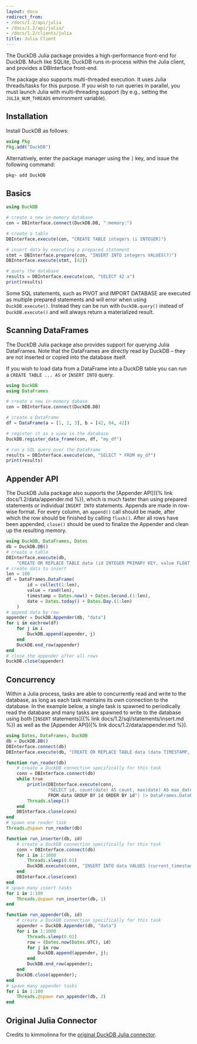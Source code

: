 ```yaml
---
layout: docu
redirect_from:
- /docs/1.2/api/julia
- /docs/1.2/api/julia/
- /docs/1.2/clients/julia
title: Julia Client
---
```


The DuckDB Julia package provides a high-performance front-end for DuckDB. Much like SQLite, DuckDB runs in-process within the Julia client, and provides a DBInterface front-end.

The package also supports multi-threaded execution. It uses Julia threads/tasks for this purpose. If you wish to run queries in parallel, you must launch Julia with multi-threading support (by e.g., setting the `JULIA_NUM_THREADS` environment variable).

## Installation

Install DuckDB as follows:

```julia
using Pkg
Pkg.add("DuckDB")
```

Alternatively, enter the package manager using the `]` key, and issue the following command:

```julia
pkg> add DuckDB
```

## Basics

```julia
using DuckDB

# create a new in-memory database
con = DBInterface.connect(DuckDB.DB, ":memory:")

# create a table
DBInterface.execute(con, "CREATE TABLE integers (i INTEGER)")

# insert data by executing a prepared statement
stmt = DBInterface.prepare(con, "INSERT INTO integers VALUES(?)")
DBInterface.execute(stmt, [42])

# query the database
results = DBInterface.execute(con, "SELECT 42 a")
print(results)
```

Some SQL statements, such as PIVOT and IMPORT DATABASE are executed as multiple prepared statements and will error when using `DuckDB.execute()`. Instead they can be run with `DuckDB.query()` instead of `DuckDB.execute()` and will always return a materialized result.

## Scanning DataFrames

The DuckDB Julia package also provides support for querying Julia DataFrames. Note that the DataFrames are directly read by DuckDB – they are not inserted or copied into the database itself.

If you wish to load data from a DataFrame into a DuckDB table you can run a `CREATE TABLE ... AS` or `INSERT INTO` query.

```julia
using DuckDB
using DataFrames

# create a new in-memory dabase
con = DBInterface.connect(DuckDB.DB)

# create a DataFrame
df = DataFrame(a = [1, 2, 3], b = [42, 84, 42])

# register it as a view in the database
DuckDB.register_data_frame(con, df, "my_df")

# run a SQL query over the DataFrame
results = DBInterface.execute(con, "SELECT * FROM my_df")
print(results)
```

## Appender API

The DuckDB Julia package also supports the [Appender API]({% link docs/1.2/data/appender.md %}), which is much faster than using prepared statements or individual `INSERT INTO` statements. Appends are made in row-wise format. For every column, an `append()` call should be made, after which the row should be finished by calling `flush()`. After all rows have been appended, `close()` should be used to finalize the Appender and clean up the resulting memory.

```julia
using DuckDB, DataFrames, Dates
db = DuckDB.DB()
# create a table
DBInterface.execute(db,
    "CREATE OR REPLACE TABLE data (id INTEGER PRIMARY KEY, value FLOAT, timestamp TIMESTAMP, date DATE)")
# create data to insert
len = 100
df = DataFrames.DataFrame(
        id = collect(1:len),
        value = rand(len),
        timestamp = Dates.now() + Dates.Second.(1:len),
        date = Dates.today() + Dates.Day.(1:len)
    )
# append data by row
appender = DuckDB.Appender(db, "data")
for i in eachrow(df)
    for j in i
        DuckDB.append(appender, j)
    end
    DuckDB.end_row(appender)
end
# close the appender after all rows
DuckDB.close(appender)
```

## Concurrency

Within a Julia process, tasks are able to concurrently read and write to the database, as long as each task maintains its own connection to the database. In the example below, a single task is spawned to periodically read the database and many tasks are spawned to write to the database using both [`INSERT` statements]({% link docs/1.2/sql/statements/insert.md %}) as well as the [Appender API]({% link docs/1.2/data/appender.md %}).

```julia
using Dates, DataFrames, DuckDB
db = DuckDB.DB()
DBInterface.connect(db)
DBInterface.execute(db, "CREATE OR REPLACE TABLE data (date TIMESTAMP, id INTEGER)")

function run_reader(db)
    # create a DuckDB connection specifically for this task
    conn = DBInterface.connect(db)
    while true
        println(DBInterface.execute(conn,
                "SELECT id, count(date) AS count, max(date) AS max_date
                FROM data GROUP BY id ORDER BY id") |> DataFrames.DataFrame)
        Threads.sleep(1)
    end
    DBInterface.close(conn)
end
# spawn one reader task
Threads.@spawn run_reader(db)

function run_inserter(db, id)
    # create a DuckDB connection specifically for this task
    conn = DBInterface.connect(db)
    for i in 1:1000
        Threads.sleep(0.01)
        DuckDB.execute(conn, "INSERT INTO data VALUES (current_timestamp, ?)"; id);
    end
    DBInterface.close(conn)
end
# spawn many insert tasks
for i in 1:100
    Threads.@spawn run_inserter(db, 1)
end

function run_appender(db, id)
    # create a DuckDB connection specifically for this task
    appender = DuckDB.Appender(db, "data")
    for i in 1:1000
        Threads.sleep(0.01)
        row = (Dates.now(Dates.UTC), id)
        for j in row
            DuckDB.append(appender, j);
        end
        DuckDB.end_row(appender);
    end
    DuckDB.close(appender);
end
# spawn many appender tasks
for i in 1:100
    Threads.@spawn run_appender(db, 2)
end
```

## Original Julia Connector

Credits to kimmolinna for the [original DuckDB Julia connector](https://github.com/kimmolinna/DuckDB.jl).
